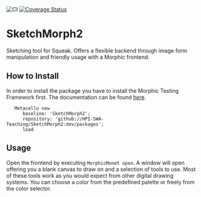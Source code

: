 ![CI](https://github.com/hpi-swa-teaching/SketchMorph2/workflows/CI/badge.svg?branch=dev)
[![Coverage Status](https://coveralls.io/repos/github/hpi-swa-teaching/SketchMorph2/badge.svg?branch=dev)](https://coveralls.io/github/hpi-swa-teaching/SketchMorph2?branch=dev)

# SketchMorph2
Sketching tool for Squeak. Offers a flexible backend through image form manipulation and friendly usage with a Morphic frontend.

## How to Install

In order to install the package you have to install the Morphic Testing Framework first.
The documentation can be found [here](https://github.com/hpi-swa-teaching/Morphic-Testing-Framework#installation).

```Smalltalk
   Metacello new 
      baseline: 'SketchMorph2';
      repository: 'github://HPI-SWA-Teaching/SketchMorph2:dev/packages';
      load
```

## Usage
Open the frontend by executing `MorphicMonet open`. A window will open offering you a blank canvas to draw on and a selection of tools to use. Most of these tools work as you would expect from other digital drawing systems. You can choose a color from the predefined palette or freely from the color selector.
